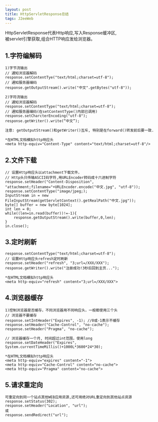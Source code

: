 ```yaml
---
layout: post
title: HttpServletResponse总结
tags: J2eeWeb
---
```

HttpServletResponse代表Http响应,写入Response缓冲区,  
被servlet引擎获取,组合HTTP响应发给浏览器。

## 1.字符编解码	
	1)字节流输出
	// 通知浏览器解码
	response.setContentTye("text/html;charset=utf-8");
	// 通知服务器编码
	response.getOutputStream().write("中文".getBytes("utf-8"));	
	
	2)字符流输出
	// 通知浏览器解码
	response.setContentType("text/html;charset=utf-8");
	// 通知服务器编码(在setContentType()内部已调用)
	response.setCharcterEncoding("utf-8");		
	response.getWriter().write(“中文”);
	
	注意: getOutputStream()和getWriter()互斥, 特别是在forward()转发前后要一致.
	
	*在HTML文档模拟http响应头
	<meta http-equiv="Content-Type" content="text/html;charset=utf-8"/>
	
## 2.文件下载
	// 设置Http响应头以attachment下载文件，
	// Http头只传输ASCII码字符,用URLEncoder转码成十六进制字符
	response.setHeader("Content-Disposition", "attachment;filename="+URLEncoder.encode("中文.jpg", "utf-8"));
	response.setContentType("image/jpeg;);
	InputStream in = new FileInputStream(getServletContext().getRealPath("中文.jpg"));
	byte[] buffer = new byte[1024];
	int len = 0;
	while((len=in.read(buffer))!=-1){
		response.getOutputStream().write(buffer,0,len);
	}
	in.close();
	
## 3.定时刷新
	response.setContentType("text/html;charset=utf-8");
	// 设置Http响应头refresh定时刷新
	response.setHeader("refresh", "3;url=/XXX/XXX");
	response.getWriter().write("注册成功!3秒后回到主页...");
	
	*在HTML文档模拟http响应头
	<meta http-equiv="refresh" content="3;url=/XXX/XXX">
	
## 4.浏览器缓存
	1)控制浏览器是否缓存，不同浏览器用不同响应头，一般都使用三个头
	// 浏览器不要缓存
	response.setIntHeader("Expires", -1); //0或-1表示不缓存
	response.setHeader("Cache-Control", "no-cache");
	response.setHeader("Pragma", "no-cache");
	 
	// 浏览器缓存一个月, 时间超过int范围，使用long
	response.setDateHeader("Expires", System.currentTimeMillis()+1000L*3600*24*30);
	
	*在HTML文档模拟http响应头
	<meta http-equiv="expires" content="-1">
	<meta http-equiv="Cache-Control" content="no-cache">
	<meta http-equiv="Pragma" content="no-cache">
	
## 5.请求重定向
	可重定向到同一个站点其他WEB应用资源,还可用绝对URL重定向到其他站点资源
	response.setStatus(302);
	response.setHeader("Location", "url");
	或
	response.sendRedirect("url");